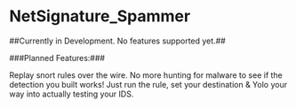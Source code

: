 # NetSignature_Spammer

##Currently in Development. No features supported yet.##

###Planned Features:###

Replay snort rules over the wire.  No more hunting for malware to see if the detection you built works! Just run the rule, set your destination & Yolo your way into actually testing your IDS.
